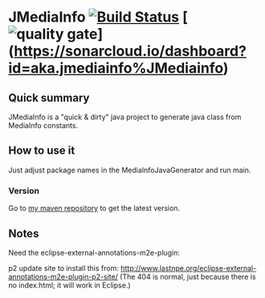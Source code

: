 # JMediaInfo [![Build Status](https://travis-ci.org/welle/JMediaInfo.svg?branch=master)](https://travis-ci.org/welle/JMediaInfo) [![quality gate](https://sonarcloud.io/api/project_badges/measure?project=aka.jmediainfo%3AJMediainfo&metric=alert_status)] (https://sonarcloud.io/dashboard?id=aka.jmediainfo%JMediainfo) #

## Quick summary ##

JMediaInfo is a "quick & dirty" java project to generate java class from MediaInfo constants. 

## How to use it ##

Just adjust package names in the MediaInfoJavaGenerator and run main.

### Version

Go to [my maven repository](https://github.com/welle/maven-repository) to get the latest version.

## Notes
Need the eclipse-external-annotations-m2e-plugin: 

p2 update site to install this from: http://www.lastnpe.org/eclipse-external-annotations-m2e-plugin-p2-site/ (The 404 is normal, just because there is no index.html; it will work in Eclipse.)
